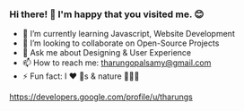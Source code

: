 ### Hi there! 👋 I'm happy that you visited me. 😊 

- 🌱 I’m currently learning Javascript, Website Development
- 👯 I’m looking to collaborate on Open-Source Projects
- 💬 Ask me about Designing & User Experience 
- 📫 How to reach me: tharungopalsamy@gmail.com 
- ⚡ Fun fact:  I ❤️ 🐶s & nature 🦋🌴🌱

https://developers.google.com/profile/u/tharungs
